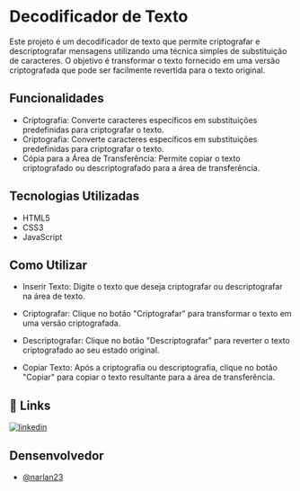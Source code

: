 
# Decodificador de Texto

Este projeto é um decodificador de texto que permite criptografar e descriptografar mensagens utilizando uma técnica simples de substituição de caracteres. O objetivo é transformar o texto fornecido em uma versão criptografada que pode ser facilmente revertida para o texto original.


## Funcionalidades

- Criptografia: Converte caracteres específicos em substituições predefinidas para criptografar o texto.
- Criptografia: Converte caracteres específicos em substituições predefinidas para criptografar o texto.
- Cópia para a Área de Transferência: Permite copiar o texto criptografado ou descriptografado para a área de transferência.



## Tecnologias Utilizadas

- HTML5
- CSS3
- JavaScript

## Como Utilizar

- Inserir Texto: Digite o texto que deseja criptografar ou descriptografar na área de texto.

- Criptografar: Clique no botão "Criptografar" para transformar o texto em uma versão criptografada.

- Descriptografar: Clique no botão "Descriptografar" para reverter o texto criptografado ao seu estado original.

- Copiar Texto: Após a criptografia ou descriptografia, clique no botão "Copiar" para copiar o texto resultante para a área de transferência.




## 🔗 Links
[![linkedin](https://img.shields.io/badge/linkedin-0A66C2?style=for-the-badge&logo=linkedin&logoColor=white)](https://www.linkedin.com/in/narlan-mota/)





## Densenvolvedor

- [@narlan23](https://www.github.com/narlan23)

